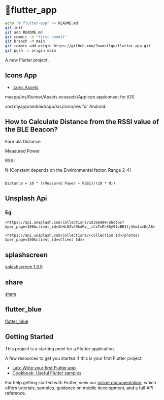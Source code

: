 # 🍪flutter_app

````bash
echo "# flutter-app" >> README.md
git init
git add README.md
git commit -m "first commit"
git branch -M main
git remote add origin https://github.com/Joaosilgo/flutter-app.git
git push -u origin main
````

A new Flutter project.

## Icons App

- [Icons Assets](https://romannurik.github.io/AndroidAssetStudio/icons-launcher.html)

myapp/ios/Runner/Assets.xcassets/AppIcon.appiconset for iOS

and myapp/android/app/src/main/res for Android.

## How to Calculate Distance from the RSSI value of the BLE Beacon?

Formula
Distance

Measured Power

RSSI

N (Constant depends on the Environmental factor. Range 2-4)

```code

Distance = 10 ^ ((Measured Power – RSSI)/(10 * N))

```

## Unsplash Api

### Eg

```code
<https://api.unsplash.com/collections/18366804/photos?&per_page=100&client_id=3hHcOZv49kdRv__cCxTxMr86y91cBB1fj3hmJovDcA8>

```

```code
<https://api.unsplash.com/collections/<collection Id>/photos?&per_page=100&client_id=<Client Id>>

```

## splashscreen

[splashscreen 1.3.5](https://pub.dev/packages/splashscreen)

## share

[share](https://pub.dev/packages/share)

## flutter_blue

[flutter_blue](https://pub.dev/packages/flutter_blue)

## Getting Started

This project is a starting point for a Flutter application.

A few resources to get you started if this is your first Flutter project:

- [Lab: Write your first Flutter app](https://flutter.dev/docs/get-started/codelab)
- [Cookbook: Useful Flutter samples](https://flutter.dev/docs/cookbook)

For help getting started with Flutter, view our
[online documentation](https://flutter.dev/docs), which offers tutorials,
samples, guidance on mobile development, and a full API reference.
